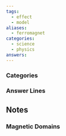 ```yaml
---
tags:
  - effect
  - model
aliases:
  - ferromagnet
categories:
  - science
  - physics
answers:
---
```

### Categories

### Answer Lines

## Notes
### Magnetic Domains